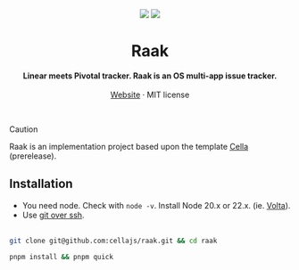 <div align="center">

  <img src="./info/screenshot-dark.png#gh-dark-mode-only" />
  <img src="./info/screenshot.png#gh-light-mode-only" />

<br />

<p>
	<h1><b>Raak</b></h1>
<p>
    <b>Linear meets Pivotal tracker. Raak is an OS multi-app issue tracker.</b>
    <br />
    <br />
    <a href="https://raak.io">Website</a>
    ·
    MIT license
  </p>
  <br />
</p>

</div>

> [!CAUTION]
> Raak is an implementation project based upon the template [Cella](https://github/com/cellajs/cella) (prerelease).

## Installation

- You need node. Check with `node -v`. Install Node 20.x or 22.x. (ie. [Volta](https://docs.volta.sh/guide/)).
- Use [git over ssh](https://docs.github.com/en/authentication/connecting-to-github-with-ssh).
  <br></br>

```bash
git clone git@github.com:cellajs/raak.git && cd raak
```

```bash
pnpm install && pnpm quick
```
